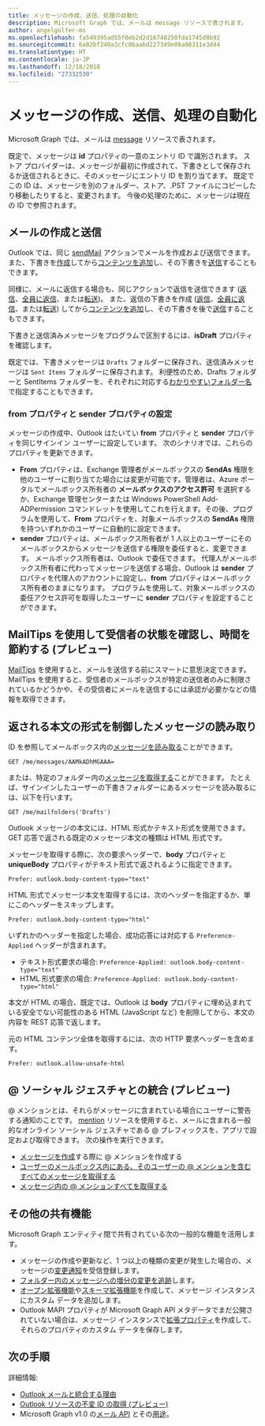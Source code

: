 ```yaml
---
title: メッセージの作成、送信、処理の自動化
description: Microsoft Graph では、メールは message リソースで表されます。
author: angelgolfer-ms
ms.openlocfilehash: fa549395ad55f0eb2d2d16748250fda1745d8b92
ms.sourcegitcommit: 6a82bf240a3cfc0baabd227349e08a08311e3d44
ms.translationtype: HT
ms.contentlocale: ja-JP
ms.lasthandoff: 12/18/2018
ms.locfileid: "27332530"
---
```

# <a name="automate-creating-sending-and-processing-messages"></a>メッセージの作成、送信、処理の自動化

Microsoft Graph では、メールは [message](/graph/api/resources/message?view=graph-rest-1.0) リソースで表されます。

既定で、メッセージは **id** プロパティの一意のエントリ ID で識別されます。 ストア プロバイダーは、メッセージが最初に作成されて、下書きとして保存されるか送信されるときに、そのメッセージにエントリ ID を割り当てます。 既定でこの ID は、メッセージを別のフォルダー、ストア、.PST ファイルにコピーしたり移動したりすると、変更されます。 今後の処理のために、メッセージは現在の ID で参照されます。

## <a name="creating-and-sending-mail"></a>メールの作成と送信

Outlook では、同じ [sendMail](/graph/api/user-sendmail?view=graph-rest-1.0) アクションでメールを作成および送信できます。また、下書きを[作成](/graph/api/user-post-messages?view=graph-rest-1.0)してから[コンテンツを追加](/graph/api/message-update?view=graph-rest-1.0)し、その下書きを[送信](/graph/api/message-send?view=graph-rest-1.0)することもできます。

同様に、メールに返信する場合も、同じアクションで返信を送信できます ([返信](/graph/api/message-reply?view=graph-rest-1.0)、[全員に返信](/graph/api/message-replyall?view=graph-rest-1.0)、または[転送](/graph/api/message-forward?view=graph-rest-1.0))。 また、返信の下書きを作成 ([返信](/graph/api/message-createreply?view=graph-rest-1.0)、[全員に返信](/graph/api/message-createreplyall?view=graph-rest-1.0)、または[転送](/graph/api/message-createforward?view=graph-rest-1.0)) してから[コンテンツを追加](/graph/api/message-update?view=graph-rest-1.0)し、その下書きを後で[送信](/graph/api/message-send?view=graph-rest-1.0)することもできます。

下書きと送信済みメッセージをプログラムで区別するには、**isDraft** プロパティを確認します。

既定では、下書きメッセージは `Drafts` フォルダーに保存され、送信済みメッセージは `Sent Items` フォルダーに保存されます。 利便性のため、Drafts フォルダーと SentItems フォルダーを、それぞれに対応する[わかりやすいフォルダー名](/graph/api/resources/mailfolder?view=graph-rest-1.0)で指定することもできます。 

### <a name="setting-the-from-and-sender-properties"></a>from プロパティと sender プロパティの設定

メッセージの作成中、Outlook はたいてい **from** プロパティと **sender** プロパティを同じサインイン ユーザーに設定しています。 次のシナリオでは、これらのプロパティを更新できます。

- **From** プロパティは、Exchange 管理者がメールボックスの **SendAs** 権限を他のユーザーに割り当てた場合には変更が可能です。管理者は、Azure ポータルでメールボックス所有者の **メールボックスのアクセス許可** を選択するか、Exchange 管理センターまたは Windows PowerShell Add-ADPermission コマンドレットを使用してこれを行えます。その後、プログラムを使用して、**From** プロパティを、対象メールボックスの **SendAs** 権限を持ついずれかのユーザーに自動的に設定できます。
- **sender** プロパティは、メールボックス所有者が 1 人以上のユーザーにそのメールボックスからメッセージを送信する権限を委任すると、変更できます。 メールボックス所有者は、Outlook で委任できます。 代理人がメールボックス所有者に代わってメッセージを送信する場合、Outlook は **sender** プロパティを代理人のアカウントに設定し、**from** プロパティはメールボックス所有者のままになります。 プログラムを使用して、対象メールボックスの委任アクセス許可を取得したユーザーに **sender** プロパティを設定することができます。

## <a name="using-mailtips-to-check-recipient-status-and-save-time-preview"></a>MailTips を使用して受信者の状態を確認し、時間を節約する (プレビュー)

[MailTips](/graph/api/resources/mailtips?view=graph-rest-beta) を使用すると、メールを送信する前にスマートに意思決定できます。
MailTips を使用すると、受信者のメールボックスが特定の送信者のみに制限されているかどうかや、その受信者にメールを送信するには承認が必要かなどの情報を取得できます。


## <a name="reading-messages-with-control-over-the-body-format-returned"></a>返される本文の形式を制御したメッセージの読み取り

ID を参照してメールボックス内の[メッセージを読み取る](/graph/api/message-get?view=graph-rest-1.0)ことができます。

<!-- {
  "blockType": "ignored",
  "sampleKeys": ["AAMkADhMGAAA="]
}-->
```http
GET /me/messages/AAMkADhMGAAA=
```

または、特定のフォルダー内の[メッセージを取得する](/graph/api/user-list-messages?view=graph-rest-1.0)ことができます。 たとえば、サインインしたユーザーの下書きフォルダーにあるメッセージを読み取るには、以下を行います。

<!-- { "blockType": "ignored" } -->
```http
GET /me/mailfolders('Drafts')
```

Outlook メッセージの本文には、HTML 形式かテキスト形式を使用できます。GET 応答で返される既定のメッセージ本文の種類は HTML 形式です。

メッセージを取得する際に、次の要求ヘッダーで、**body** プロパティと **uniqueBody** プロパティがテキスト形式で返されるように指定できます。

```http
Prefer: outlook.body-content-type="text"
```

HTML 形式でメッセージ本文を取得するには、次のヘッダーを指定するか、単にこのヘッダーをスキップします。

```http
Prefer: outlook.body-content-type="html"
```

いずれかのヘッダーを指定した場合、成功応答には対応する `Preference-Applied` ヘッダーが含まれます。

- テキスト形式要求の場合: `Preference-Applied: outlook.body-content-type="text"`
- HTML 形式要求の場合: `Preference-Applied: outlook.body-content-type="html"`

本文が HTML の場合、既定では、Outlook は **body** プロパティに埋め込まれている安全でない可能性のある HTML (JavaScript など) を削除してから、本文の内容を REST 応答で返します。

元の HTML コンテンツ全体を取得するには、次の HTTP 要求ヘッダーを含めます。

```http
Prefer: outlook.allow-unsafe-html
```

## <a name="integrating-with--social-gesture-preview"></a>@ ソーシャル ジェスチャとの統合 (プレビュー)

@ メンションとは、それらがメッセージに含まれている場合にユーザーに警告する通知のことです。 [mention](/graph/api/resources/mention?view=graph-rest-beta) リソースを使用すると、メールに含まれる一般的なオンライン ソーシャル ジェスチャである @ プレフィックスを、アプリで設定および取得できます。
次の操作を実行できます。

- [メッセージを作成](/graph/api/user-post-messages?view=graph-rest-beta#request-2)する際に @ メンションを作成する
- [ユーザーのメールボックス内にある、そのユーザーの @ メンションを含むすべてのメッセージを取得する](/graph/api/user-list-messages?view=graph-rest-beta#request-2)
- [メッセージ内の @ メンションすべてを取得する](/graph/api/message-get?view=graph-rest-beta#request-2)

## <a name="other-shared-capabilities"></a>その他の共有機能

Microsoft Graph エンティティ間で共有されている次の一般的な機能を活用します。

- メッセージの作成や更新など、1 つ以上の種類の変更が発生した場合の、メッセージの[変更通知](/graph/api/resources/webhooks?view=graph-rest-1.0)を受信登録します。
- [フォルダー内のメッセージへの増分の変更を追跡](delta-query-messages.md)します。
- [オープン拡張機能](extensibility-overview.md#open-extensions)や[スキーマ拡張機能](extensibility-overview.md#schema-extensions)を作成して、メッセージ インスタンスにカスタム データを追加します。
- Outlook MAPI プロパティが Microsoft Graph API メタデータでまだ公開されていない場合は、メッセージ インスタンスで[拡張プロパティ](/graph/api/resources/extended-properties-overview?view=graph-rest-1.0)を作成して、それらのプロパティのカスタム データを保存します。

## <a name="next-steps"></a>次の手順

詳細情報:

- [Outlook メールと統合する理由](outlook-mail-concept-overview.md)
- [Outlook リソースの不変 ID の取得 (プレビュー)](outlook-immutable-id.md)
- Microsoft Graph v1.0 の[メール API](/graph/api/resources/mail-api-overview?view=graph-rest-1.0) とその[用途](/graph/api/resources/mail-api-overview?view=graph-rest-1.0#common-use-cases)。
